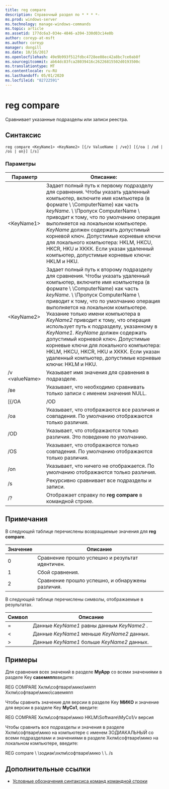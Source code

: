 ```yaml
---
title: reg compare
description: Справочный раздел по * * * *-
ms.prod: windows-server
ms.technology: manage-windows-commands
ms.topic: article
ms.assetid: 177dc6a3-034e-4846-a394-330d03c14e0b
author: coreyp-at-msft
ms.author: coreyp
manager: dongill
ms.date: 10/16/2017
ms.openlocfilehash: 49e9b993f512fdbc4728ee08ec42a8bc7ce0ab8f
ms.sourcegitcommit: ab64dc83fca28039416c26226815502d0193500c
ms.translationtype: MT
ms.contentlocale: ru-RU
ms.lasthandoff: 05/01/2020
ms.locfileid: "82722591"
---
```

# <a name="reg-compare"></a>reg compare



Сравнивает указанные подразделы или записи реестра.



## <a name="syntax"></a>Синтаксис

```
reg compare <KeyName1> <KeyName2> [{/v ValueName | /ve}] [{/oa | /od | /os | on}] [/s]
```

### <a name="parameters"></a>Параметры

|    Параметр    |                                                                                                                                                                                                                                                                                          Описание:                                                                                                                                                                                                                                                                                           |
|-----------------|------------------------------------------------------------------------------------------------------------------------------------------------------------------------------------------------------------------------------------------------------------------------------------------------------------------------------------------------------------------------------------------------------------------------------------------------------------------------------------------------------------------------------------------------------------------------------------------------|
|   \<KeyName1>   |                                                               Задает полный путь к первому подразделу для сравнения. Чтобы указать удаленный компьютер, включите имя компьютера (в формате \\ \\ComputerName\) как часть *keyName*. \\ \\Пропуск ComputerName \ приводит к тому, что по умолчанию операция выполняется на локальном компьютере. *KeyName* должен содержать допустимый корневой ключ. Допустимые корневые ключи для локального компьютера: HKLM, HKCU, HKCR, HKU и ХККК. Если указан удаленный компьютер, допустимые корневые ключи: HKLM и HKU.                                                                |
|   \<KeyName2>   | Задает полный путь к второму подразделу для сравнения. Чтобы указать удаленный компьютер, включите имя компьютера (в формате \\ \\ComputerName\) как часть *keyName*. \\ \\Пропуск ComputerName \ приводит к тому, что по умолчанию операция выполняется на локальном компьютере. Указание только имени компьютера в *KeyName2* приводит к тому, что операция использует путь к подразделу, указанному в *KeyName1*. *KeyName* должен содержать допустимый корневой ключ. Допустимые корневые ключи для локального компьютера: HKLM, HKCU, HKCR, HKU и ХККК. Если указан удаленный компьютер, допустимые корневые ключи: HKLM и HKU. |
| /v \<valueName> |                                                                                                                                                                                                                                                                     Указывает имя значения для сравнения в подразделе.                                                                                                                                                                                                                                                                      |
|       /ве       |                                                                                                                                                                                                                                                         Указывает, что необходимо сравнивать только записи с именем значения NULL.                                                                                                                                                                                                                                                         |
|      [{/ОА      |                                                                                                                                                                                                                                                                                              /OD                                                                                                                                                                                                                                                                                               |
|       /оа       |                                                                                                                                                                                                                                             Указывает, что отображаются все различия и совпадения. По умолчанию отображаются только различия.                                                                                                                                                                                                                                             |
|       /OD       |                                                                                                                                                                                                                                                          Указывает, что отображаются только различия. Это поведение по умолчанию.                                                                                                                                                                                                                                                          |
|       /OS       |                                                                                                                                                                                                                                                    Указывает, что отображаются только совпадения. По умолчанию отображаются только различия.                                                                                                                                                                                                                                                     |
|       /on       |                                                                                                                                                                                                                                                       Указывает, что ничего не отображается. По умолчанию отображаются только различия.                                                                                                                                                                                                                                                        |
|       /s        |                                                                                                                                                                                                                                                                         Рекурсивно сравнивает все подразделы и записи.                                                                                                                                                                                                                                                                          |
|       /?        |                                                                                                                                                                                                                                                                    Отображает справку по **reg compare** в командной строке.                                                                                                                                                                                                                                                                    |

## <a name="remarks"></a>Примечания

В следующей таблице перечислены возвращаемые значения для **reg compare**.

|Значение|Описание|
|-----|-----------|
|0|Сравнение прошло успешно и результат идентичен.|
|1|Сбой сравнения.|
|2|Сравнение прошло успешно, и обнаружены различия.|

В следующей таблице перечислены символы, отображаемые в результатах.

|Символ|Описание|
|------|-----------|
|=|Данные *KeyName1* равны данным *KeyName2* .|
|<|Данные *KeyName1* меньше *KeyName2* данных.|
|>|Данные *KeyName1* больше *KeyName2* данных.|

## <a name="examples"></a>Примеры

Для сравнения всех значений в разделе **MyApp** со всеми значениями в разделе Key **савемяпп**введите:

REG COMPARE Хклм\софтваре\мико\мяпп Хклм\софтваре\мико\савемяпп

Чтобы сравнить значение для версии в разделе Key **МИКО** и значение для версии в разделе Key **MyCo1**, введите:

REG COMPARE Хклм\софтваре\мико HKLM\Software\MyCo1/v версия

Чтобы сравнить все подразделы и значения в разделе Хклм\софтваре\мико на компьютере с именем ЗОДИАКАЛЬНЫЙ со всеми подразделами и значениями в разделе Хклм\софтваре\мико на локальном компьютере, введите:

REG compare \\ \\зодиак\хклм\софтваре\мико \\ \\. /s

## <a name="additional-references"></a>Дополнительные ссылки

- [Условные обозначения синтаксиса команд командной строки](command-line-syntax-key.md)